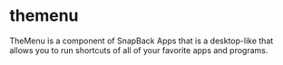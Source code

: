 # themenu
TheMenu is a component of SnapBack Apps that is a desktop-like that allows you to run shortcuts of all of your favorite apps and programs.
